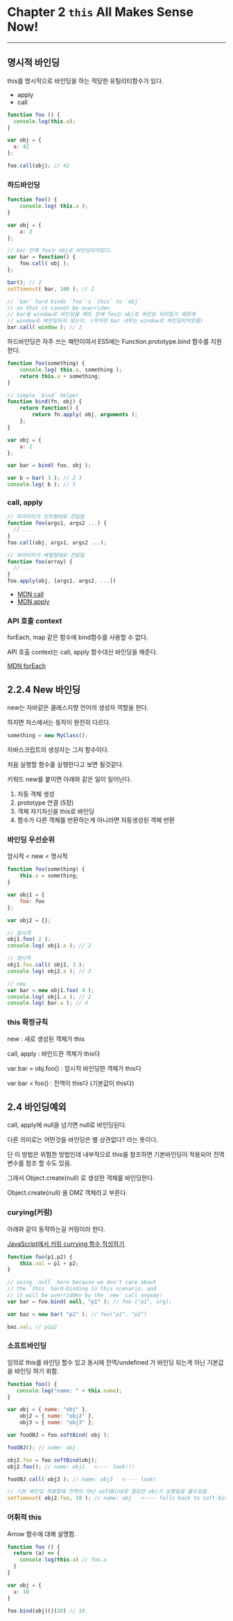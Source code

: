 # Chapter 2 `this` All Makes Sense Now!

---

## 명시적 바인딩

this를 명시적으로 바인딩을 하는 적당한 유틸리티함수가 있다.
- apply
- call

```javascript
function foo () {
  console.log(this.a);
}

var obj = {
  a: 42
};

foo.call(obj); // 42
```

### 하드바인딩

```javascript
function foo() {
	console.log( this.a );
}

var obj = {
	a: 2
};

// bar 안에 foo는 obj로 바인딩되어있다.
var bar = function() {
	foo.call( obj );
};

bar(); // 2
setTimeout( bar, 100 ); // 2

// `bar` hard binds `foo`'s `this` to `obj`
// so that it cannot be overriden
// bar을 window로 바인딩을 해도 안에 foo는 obj로 바인딩 되어있기 때문에
// window로 바인딩되지 않는다. (하지만 bar 내부는 window로 바인딩되어있음)
bar.call( window ); // 2
```

하드바인딩은 자주 쓰는 패턴이여서 ES5에는 Function.prototype.bind 함수를 지원한다.

```javascript
function foo(something) {
	console.log( this.a, something );
	return this.a + something;
}

// simple `bind` helper
function bind(fn, obj) {
	return function() {
		return fn.apply( obj, arguments );
	};
}

var obj = {
	a: 2
};

var bar = bind( foo, obj );

var b = bar( 3 ); // 2 3
console.log( b ); // 5
```

### call, apply

```javascript
// 파라미터가 인자형태로 전달됨
function foo(args1, args2 ...) {
  // ...
}
foo.call(obj, args1, args2 ...);

// 파라미터가 배열형태로 전달됨
function foo(array) {
  // ...
}
foo.apply(obj, [args1, args2, ...])
```

- [MDN call](https://developer.mozilla.org/ko/docs/Web/JavaScript/Reference/Global_Objects/Function/call)
- [MDN apply](https://developer.mozilla.org/ko/docs/Web/JavaScript/Reference/Global_Objects/Function/apply)


### API 호출 context

forEach, map 같은 함수에 bind함수를 사용할 수 없다.

API 호출 context는 call, apply 함수대신 바인딩을 해준다.

[MDN forEach](https://developer.mozilla.org/ko/docs/Web/JavaScript/Reference/Global_Objects/Array/forEach)

## 2.2.4 New 바인딩
new는 자바같은 클래스지향 언어의 생성자 역할을 한다.

하지면 자스에서는 동작이 완전히 다르다.

```javascript
something = new MyClass();
```
자바스크립트의 생성자는 그저 함수이다.

처음 실행할 함수를 실행한다고 보면 될것같다.

키워드 new를 붙이면 아래와 같은 일이 일어난다.

1. 자동 객체 생성
2. prototype 연결 (5장)
3. 객체 자기자신을 this로 바인딩
4. 함수가 다른 객체를 반환하는게 아니라면 자동생성된 객체 반환


### 바인딩 우선순위

암시적 < new < 명시적

```javascript
function foo(something) {
	this.a = something;
}

var obj1 = {
	foo: foo
};

var obj2 = {};

// 암시적
obj1.foo( 2 );
console.log( obj1.a ); // 2

// 명시적
obj1.foo.call( obj2, 3 );
console.log( obj2.a ); // 3

// new
var bar = new obj1.foo( 4 );
console.log( obj1.a ); // 2
console.log( bar.a ); // 4
```

### this 확정규칙
new : 새로 생성된 객체가 this

call, apply : 바인드한 객체가 this다

var bar = obj.foo() : 암시적 바인딩한 객체가 this다

var bar = foo() : 전역이 this다 (기본값이 this다)

## 2.4 바인딩예외

call, apply에 null을 넘기면 null로 바인딩된다.

다른 의미로는 어떤것을 바인딩은 별 상관없다? 라는 뜻이다.

단 이 방법은 위험한 방법인데 내부적으로 this를 참조하면 기본바인딩이 적용되어 전역변수를 참조 할 수도 있음.

그래서 Object.create(null) 로 생성한 객체를 바인딩한다.

Object.create(null) 을 DMZ 객체라고 부른다.

### curying(커링)

아래와 같이 동작하는걸 커링이라 한다.

[JavaScript에서 커링 currying 함수 작성하기](https://edykim.com/ko/post/writing-a-curling-currying-function-in-javascript/)
```javascript
function foo(p1,p2) {
	this.val = p1 + p2;
}

// using `null` here because we don't care about
// the `this` hard-binding in this scenario, and
// it will be overridden by the `new` call anyway!
var bar = foo.bind( null, "p1" ); // foo ("p1", arg);

var baz = new bar( "p2" ); // foo("p1", "p2")

baz.val; // p1p2
```

### 소프트바인딩

임의로 this를 바인딩 할수 있고 동시에 전역/undefined 가 바인딩 되는게 아닌 기본값을 바인딩 하기 위함.

```javascript
function foo() {
   console.log("name: " + this.name);
}

var obj = { name: "obj" },
    obj2 = { name: "obj2" },
    obj3 = { name: "obj3" };

var fooOBJ = foo.softBind( obj );

fooOBJ(); // name: obj

obj2.foo = foo.softBind(obj);
obj2.foo(); // name: obj2   <---- look!!!

fooOBJ.call( obj3 ); // name: obj3   <---- look!

// 기본 바인딩 적용할때 전역이 아닌 softBind로 할당안 obj가 실행됨을 볼수있음.
setTimeout( obj2.foo, 10 ); // name: obj   <---- falls back to soft-binding
```

### 어휘적 this

Arrow 함수에 대해 설명함.

```javascript
function foo () {
  return (a) => {
    console.log(this.a) // foo.a
  }
}

var obj = {
  a: 10
}

foo.bind(obj)()(20) // 10
```

